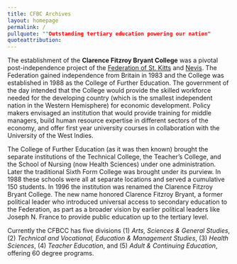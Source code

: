 ```yaml
---
title: CFBC Archives
layout: homepage
permalink: /
pullquote: ""Outstanding tertiary education powering our nation"
quoteattribution:
---
```


The establishment of the **Clarence Fitzroy Bryant College** was a pivotal post-independence project of the [Federation of St. Kitts](https://www.stkittstourism.kn/) and [Nevis](https://nevisisland.com/). The Federation gained independence from Britain in 1983 and the College was established in 1988 as the College of Further Education. The government of the day intended that the College would provide the skilled workforce needed for the developing country (which is the smallest independent nation in the Western Hemisphere) for economic development. Policy makers envisaged an institution that would provide training for middle managers, build human resource expertise in different sectors of the economy, and offer first year university courses in collaboration with the University of the West Indies.

The College of Further Education (as it was then known) brought the separate institutions of the Technical College, the Teacher’s College, and the School of Nursing (now Health Sciences) under one administration. Later the traditional Sixth Form College was brought under its purview. In 1988 these schools were all at separate locations and served a cumulative 150 students. In 1996 the institution was renamed the Clarence Fitzroy Bryant College. The new name honored Clarence Fitzroy Bryant, a former political leader who introduced universal access to secondary education to the Federation, as part as a broader vision by earlier political leaders like Joseph N. France to provide public education up to the tertiary level.

Currently the CFBCC has five divisions (1) *Arts, Sciences & General Studies*, (2) *Technical and Vocational, Education & Management Studies*, (3) *Health Sciences*, (4) *Teacher Education*, and (5) *Adult & Continuing Education*, offering 60 degree programs.
